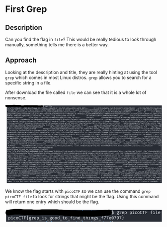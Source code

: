 # First Grep

## Description

Can you find the flag in `file`? This would be really tedious to look through manually, something tells me there is a better way.

## Approach

Looking at the description and title, they are really hinting at using the tool `grep` which comes in most Linux distros. `grep` allows you to search for a specific string in a file.

After download the file called `file` we can see that it is a whole lot of nonsense.

![Nonsense](images/file-content.png)

We know the flag starts with `picoCTF` so we can use the command `grep picoCTF file` to look for strings that might be the flag. Using this command will return one entry which should be the flag.

![Flag](images/flag.png)
